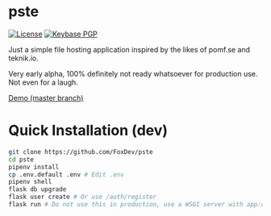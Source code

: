 # pste

[![License](https://img.shields.io/github/license/FoxDev/pste.svg)](https://www.gnu.org/licenses/gpl.txt)
[![Keybase PGP](https://img.shields.io/keybase/pgp/TheReverend403.svg)](https://keybase.io/thereverend403)

Just a simple file hosting application inspired by the likes of pomf.se and teknik.io.

Very early alpha, 100% definitely not ready whatsoever for production use. Not even for a laugh.

[Demo (master branch)](https://dev.pste.pw)

# Quick Installation (dev)

```sh
git clone https://github.com/FoxDev/pste
cd pste
pipenv install
cp .env.default .env # Edit .env
pipenv shell
flask db upgrade
flask user create # Or use /auth/register
flask run # Do not use this in production, use a WSGI server with app:create_app() as your entrypoint.
```
